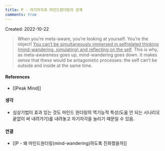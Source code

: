 ```yaml
---
title: P - 자기자각과 마인드원더링의 관계
comments: true
---
```


Created: 2022-10-22

>When you’re meta-aware, you’re looking at yourself. You’re the object! <u>You can’t be simultaneously immersed in selfrelated thinking (mind-wandering, simulating) and reflecting on the self</u>. This is why, as meta-awareness goes up, mind-wandering goes down. It makes sense that these would be antagonistic processes: the self can’t be outside and inside at the same time.

#### References
- [[Peak Mind]]

#### 생각
- 심상기법이 효과 있는 것도 마인드 원더링의 역기능적 특성(도움 안 되는 시나리오 끝없이 써 내려가기)를 내려놓고 자기자각을 늘리기 때문일 수 있음.

#### 연결
- [[P - 왜 마인드원더링(mind-wandering)하도록 진화했을까]]